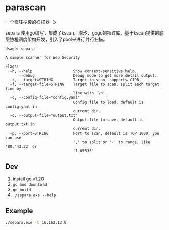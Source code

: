 # parascan

一个疯狂抄袭的扫描器（x

separa 使用go编写，集成了kscan、潮汐、gogo的指纹库，基于kscan提供的底层协程调度架构开发，引入了pool来进行并行扫描。

```text
Usage: separa

A simple scanner for Web Security

Flags:
  -h, --help                  Show context-sensitive help.
      --debug                 Debug mode to get more detail output.
  -t, --target=STRING         Target to scan, supports CIDR.
  -f, --target-file=STRING    Target file to scan, split each target line by
                              line with '\n'.
  -c, --config-file="config.yaml"
                              Config file to load, default is config.yaml in
                              current dir.
  -o, --output-file="output.txt"
                              Output file to save, default is output.txt in
                              current dir.
  -p, --port=STRING           Port to scan, default is TOP 1000. you can use
                              ',' to split or '-' to range, like '80,443,22' or
                              '1-65535'
```

## Dev

1. install go v1.20
2. `go mod download`
3. `go build`
4. `./separa.exe --help`

## Example

```sh
./separa.exe -t 16.163.13.0
```
